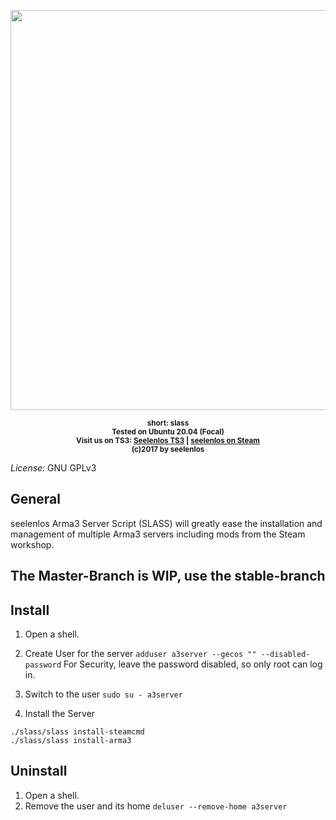 <p align="center">
    <img src="https://github.com/joka-de/slass/raw/master/doc/logo.png" width="640">
</p>

<p align="center">
    <sup><strong>short: slass</br>
	Tested on Ubuntu 20.04 (Focal)</br>
    Visit us on TS3: <a href="ts3server://45.130.104.195?port=9987">Seelenlos TS3</a> | <a href="https://units.arma3.com/unit/seelenlos">seelenlos on Steam</a></br>
	(c)2017 by seelenlos</strong></sup></p>

*License:* GNU GPLv3

## General
seelenlos Arma3 Server Script (SLASS) will greatly ease the installation and management of multiple Arma3 servers including mods from the Steam workshop.</br>

## The Master-Branch is WIP, use the stable-branch

## Install
1. Open a shell.
2. Create User for the server
`adduser a3server --gecos "" --disabled-password`
For Security, leave the password disabled, so only root can log in.

3. Switch to the user
`sudo su - a3server`

4. Install the Server
```
./slass/slass install-steamcmd
./slass/slass install-arma3
```

## Uninstall
1. Open a shell.
2. Remove the user and its home
   `deluser --remove-home a3server`
